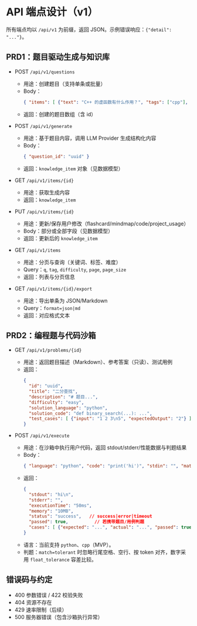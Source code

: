 # API 端点设计（v1）

所有端点均以 `/api/v1` 为前缀，返回 JSON。示例错误响应：`{"detail": "..."}`。

## PRD1：题目驱动生成与知识库
- POST `/api/v1/questions`
  - 用途：创建题目（支持单条或批量）
  - Body：
    ```json
    { "items": [ {"text": "C++ 的虚函数有什么作用？", "tags": ["cpp"], "difficulty": "medium"} ] }
    ```
  - 返回：创建的题目数组（含 id）

- POST `/api/v1/generate`
  - 用途：基于题目内容，调用 LLM Provider 生成结构化内容
  - Body：
    ```json
    { "question_id": "uuid" }
    ```
  - 返回：`knowledge_item` 对象（见数据模型）

- GET `/api/v1/items/{id}`
  - 用途：获取生成内容
  - 返回：`knowledge_item`

- PUT `/api/v1/items/{id}`
  - 用途：更新/保存用户修改（flashcard/mindmap/code/project_usage）
  - Body：部分或全部字段（见数据模型）
  - 返回：更新后的 `knowledge_item`

- GET `/api/v1/items`
  - 用途：分页与查询（关键词、标签、难度）
  - Query：`q`, `tag`, `difficulty`, `page`, `page_size`
  - 返回：列表与分页信息

- GET `/api/v1/items/{id}/export`
  - 用途：导出单条为 JSON/Markdown
  - Query：`format=json|md`
  - 返回：对应格式文本

## PRD2：编程题与代码沙箱
- GET `/api/v1/problems/{id}`
  - 用途：返回题目描述（Markdown）、参考答案（只读）、测试用例
  - 返回：
    ```json
    {
      "id": "uuid",
      "title": "二分查找",
      "description": "# 题目...",
      "difficulty": "easy",
      "solution_language": "python",
      "solution_code": "def binary_search(...): ...",
      "test_cases": [ {"input": "1 2 3\n5", "expectedOutput": "2"} ]
    }
    ```

- POST `/api/v1/execute`
  - 用途：在沙箱中执行用户代码，返回 stdout/stderr/性能数据与判题结果
  - Body：
    ```json
    { "language": "python", "code": "print('hi')", "stdin": "", "match": "exact|tolerant", "float_tolerance": 1e-6, "problem_id": "uuid?" }
    ```
  - 返回：
    ```json
    {
      "stdout": "hi\n",
      "stderr": "",
      "executionTime": "50ms",
      "memory": "10MB",
      "status": "success",   // success|error|timeout
      "passed": true,          // 若携带题目/用例判题
      "cases": [ {"expected": "...", "actual": "...", "passed": true} ]
    }
    ```
  - 语言：当前支持 `python`、`cpp`（MVP）。
  - 判题：`match=tolerant` 时忽略行尾空格、空行、按 token 对齐，数字采用 `float_tolerance` 容差比较。

## 错误码与约定
- 400 参数错误 / 422 校验失败
- 404 资源不存在
- 429 速率限制（后续）
- 500 服务器错误（包含沙箱执行异常）
